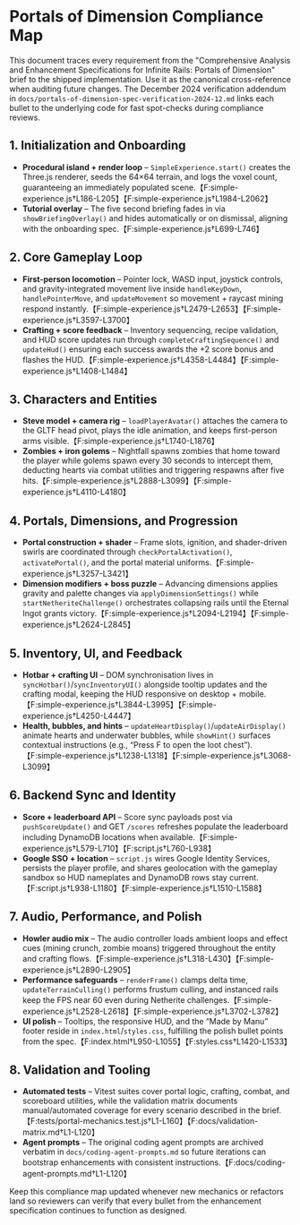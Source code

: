 # Portals of Dimension Compliance Map

This document traces every requirement from the "Comprehensive Analysis and Enhancement Specifications for Infinite Rails: Portals of Dimension" brief to the shipped implementation. Use it as the canonical cross-reference when auditing future changes. The December 2024 verification addendum in `docs/portals-of-dimension-spec-verification-2024-12.md` links each bullet to the underlying code for fast spot-checks during compliance reviews.

## 1. Initialization and Onboarding
- **Procedural island + render loop** – `SimpleExperience.start()` creates the Three.js renderer, seeds the 64×64 terrain, and logs the voxel count, guaranteeing an immediately populated scene.【F:simple-experience.js†L186-L205】【F:simple-experience.js†L1984-L2062】
- **Tutorial overlay** – The five second briefing fades in via `showBriefingOverlay()` and hides automatically or on dismissal, aligning with the onboarding spec.【F:simple-experience.js†L699-L746】

## 2. Core Gameplay Loop
- **First-person locomotion** – Pointer lock, WASD input, joystick controls, and gravity-integrated movement live inside `handleKeyDown`, `handlePointerMove`, and `updateMovement` so movement + raycast mining respond instantly.【F:simple-experience.js†L2479-L2653】【F:simple-experience.js†L3597-L3700】
- **Crafting + score feedback** – Inventory sequencing, recipe validation, and HUD score updates run through `completeCraftingSequence()` and `updateHud()` ensuring each success awards the +2 score bonus and flashes the HUD.【F:simple-experience.js†L4358-L4484】【F:simple-experience.js†L1408-L1484】

## 3. Characters and Entities
- **Steve model + camera rig** – `loadPlayerAvatar()` attaches the camera to the GLTF head pivot, plays the idle animation, and keeps first-person arms visible.【F:simple-experience.js†L1740-L1876】
- **Zombies + iron golems** – Nightfall spawns zombies that home toward the player while golems spawn every 30 seconds to intercept them, deducting hearts via combat utilities and triggering respawns after five hits.【F:simple-experience.js†L2888-L3099】【F:simple-experience.js†L4110-L4180】

## 4. Portals, Dimensions, and Progression
- **Portal construction + shader** – Frame slots, ignition, and shader-driven swirls are coordinated through `checkPortalActivation()`, `activatePortal()`, and the portal material uniforms.【F:simple-experience.js†L3257-L3421】
- **Dimension modifiers + boss puzzle** – Advancing dimensions applies gravity and palette changes via `applyDimensionSettings()` while `startNetheriteChallenge()` orchestrates collapsing rails until the Eternal Ingot grants victory.【F:simple-experience.js†L2094-L2194】【F:simple-experience.js†L2624-L2845】

## 5. Inventory, UI, and Feedback
- **Hotbar + crafting UI** – DOM synchronisation lives in `syncHotbar()`/`syncInventoryUI()` alongside tooltip updates and the crafting modal, keeping the HUD responsive on desktop + mobile.【F:simple-experience.js†L3844-L3995】【F:simple-experience.js†L4250-L4447】
- **Health, bubbles, and hints** – `updateHeartDisplay()`/`updateAirDisplay()` animate hearts and underwater bubbles, while `showHint()` surfaces contextual instructions (e.g., “Press F to open the loot chest”).【F:simple-experience.js†L1238-L1318】【F:simple-experience.js†L3068-L3099】

## 6. Backend Sync and Identity
- **Score + leaderboard API** – Score sync payloads post via `pushScoreUpdate()` and GET `/scores` refreshes populate the leaderboard including DynamoDB locations when available.【F:simple-experience.js†L579-L710】【F:script.js†L760-L938】
- **Google SSO + location** – `script.js` wires Google Identity Services, persists the player profile, and shares geolocation with the gameplay sandbox so HUD nameplates and DynamoDB rows stay current.【F:script.js†L938-L1180】【F:simple-experience.js†L1510-L1588】

## 7. Audio, Performance, and Polish
- **Howler audio mix** – The audio controller loads ambient loops and effect cues (mining crunch, zombie moans) triggered throughout the entity and crafting flows.【F:simple-experience.js†L318-L430】【F:simple-experience.js†L2890-L2905】
- **Performance safeguards** – `renderFrame()` clamps delta time, `updateTerrainCulling()` performs frustum culling, and instanced rails keep the FPS near 60 even during Netherite challenges.【F:simple-experience.js†L2528-L2618】【F:simple-experience.js†L3702-L3782】
- **UI polish** – Tooltips, the responsive HUD, and the “Made by Manu” footer reside in `index.html`/`styles.css`, fulfilling the polish bullet points from the spec.【F:index.html†L950-L1055】【F:styles.css†L1420-L1533】

## 8. Validation and Tooling
- **Automated tests** – Vitest suites cover portal logic, crafting, combat, and scoreboard utilities, while the validation matrix documents manual/automated coverage for every scenario described in the brief.【F:tests/portal-mechanics.test.js†L1-L160】【F:docs/validation-matrix.md†L1-L120】
- **Agent prompts** – The original coding agent prompts are archived verbatim in `docs/coding-agent-prompts.md` so future iterations can bootstrap enhancements with consistent instructions.【F:docs/coding-agent-prompts.md†L1-L120】

Keep this compliance map updated whenever new mechanics or refactors land so reviewers can verify that every bullet from the enhancement specification continues to function as designed.
